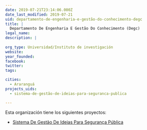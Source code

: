 ```yaml
---
date: 2019-07-21T23:14:06.000Z
date_last_modified: 2019-07-21
uid: departamento-de-engenharia-e-gestão-do-conhecimento-degc
title: |
  Departamento De Engenharia E Gestão Do Conhecimento (Degc)
legal_name: 
description: |
  
org_type: Universidad/Instituto de investigación
website: 
year_founded: 
facebook: 
twitter: 
tags:

cities: 
  - Araranguá
projects_uids:
  - sistema-de-gestão-de-ideias-para-seguranca-publica

---
```


Esta organización tiene los siguientes proyectos:

- [Sistema De Gestão De Ideias Para Segurança Pública](/proyectos/sistema-de-gestão-de-ideias-para-seguranca-publica)
